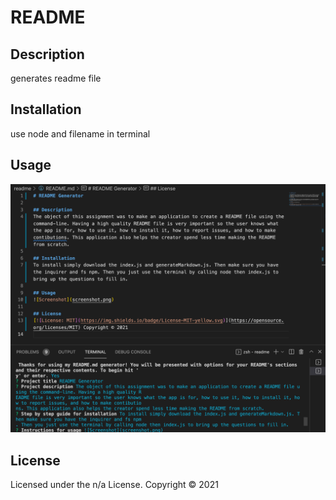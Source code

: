 # README

## Description
generates readme file

## Installation
use node and filename in terminal

## Usage
![Screenshot](screenshot.png)

## License 
Licensed under the n/a License. Copyright © 2021
